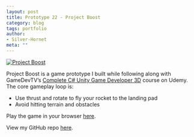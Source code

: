 ```yaml
---
layout: post
title: Prototype 22 - Project Boost
category: blog
tags: portfolio
author:
- Silver-Hornet
meta: ""
---
```


[![Project Boost]({{site.url}}/project-boost.png)](https://play.unity.com/mg/other/gamedevtv-s-project-boost)

Project Boost is a game prototype I built while following along with GameDevTV’s [Complete C# Unity Game Developer 3D](https://www.udemy.com/course/unitycourse2/) course on Udemy. The core gameplay loop is:

- Use thrust and rotate to fly your rocket to the landing pad
- Avoid hitting terrain and obstacles

Play the game in your browser [here](https://play.unity.com/mg/other/gamedevtv-s-project-boost).

View my GitHub repo [here](https://github.com/silver-hornet/gamedevtv-project-boost).